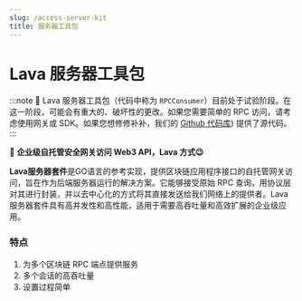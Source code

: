 ```yaml
---
slug: /access-server-kit
title: 服务器工具包
---
```

# Lava 服务器工具包

:::note 
🧪
Lava 服务器工具包（代码中称为 `RPCConsumer`）目前处于试验阶段。在这一阶段，可能会有重大的、破坏性的更改。如果您需要简单的 RPC 访问，请考虑使用网关或 SDK。如果您想修修补补，我们的 [Github 代码库](https://github.com/lavanet/lava/tree/main/protocol/rpcconsumer)) 提供了源代码。
:::

🌋 **企业级自托管安全网关访问 Web3 API，Lava 方式😉**

**Lava服务器套件**是GO语言的参考实现，提供区块链应用程序接口的自托管网关访问，旨在作为后端服务器运行的解决方案。它能够接受原始 RPC 查询，用协议层对其进行封装，并以去中心化的方式将其直接发送给我们网络上的提供者。Lava 服务器套件具有高并发性和高性能，适用于需要高吞吐量和高效扩展的企业级应用。



### 特点

1. 为多个区块链 RPC 端点提供服务
2. 多个会话的高吞吐量
3. 设置过程简单